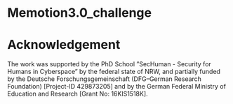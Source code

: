 # Memotion3.0_challenge

# Acknowledgement 
The work was supported by the PhD School ”SecHuman - Security for Humans in Cyberspace” by the federal state of NRW, and partially funded by the Deutsche Forschungsgemeinschaft (DFG–German Research Foundation) [Project-ID 429873205] and by the German Federal Ministry of Education and Research [Grant No: 16KIS1518K]. 
